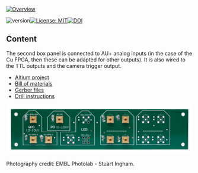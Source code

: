 <a href="https://mufpga.github.io/"><img src="https://raw.githubusercontent.com/mufpga/mufpga.github.io/main/img/logo_title.png" alt="Overview"/>

</a>


![version](https://img.shields.io/badge/version-3.1.1-blue)[![License: MIT](https://img.shields.io/badge/License-MIT-blue.svg)](https://opensource.org/licenses/MIT)[![DOI](https://zenodo.org/badge/410023495.svg)](https://zenodo.org/badge/latestdoi/410023495)


## Content

The second box panel is connected to AU+ analog inputs (in the case of the Cu FPGA, then these can be adapted for other outputs). It is also wired to the TTL outputs and the camera trigger output.

- [Altium project](Altium_project)
- [Bill of materials](BOM)
- [Gerber files](Gerber)
- [Drill instructions](NC_Drill)


![Box panel 2](Box_panel_2_soldered.jpg)

Photography credit: EMBL Photolab - Stuart Ingham.
